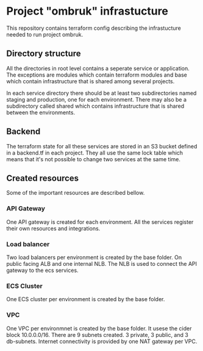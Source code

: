 # Project "ombruk" infrastucture

This repository contains terraform config describing the infrastucture needed to run project ombruk. 

## Directory structure

All the directories in root level contains a seperate service or application. The exceptions are modules which contain terraform modules
and base which contain infrastructure that is shared among several projects. 

In each service directory there should be at least two subdirectories named staging and production, one for each environment.
There may also be a subdirectory called shared which contains infrastructure that is shared between the environments.

## Backend

The terraform state for all these services are stored in an S3 bucket defined in a backend.tf in each project. They all use the same lock table
which means that it's not possible to change two services at the same time.


## Created resources
Some of the important resources are described bellow. 

### API Gateway

One API gateway is created for each environment. All the services register their own resources and integrations.

### Load balancer

Two load balancers per environment is created by the base folder. On public facing ALB and one internal NLB.
The NLB is used to connect the API gateway to the ecs services. 

### ECS Cluster

One ECS cluster per environment is created by the base folder. 

### VPC

One VPC per environmnet is created by the base folder. It usese the cider block 10.0.0.0/16.
There are 9 subnets created. 3 private, 3 public, and 3 db-subnets. Internet connectivity is provided by one NAT gateway per VPC.
